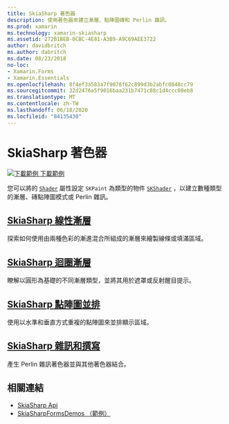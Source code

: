 ```yaml
---
title: SkiaSharp 著色器
description: 使用著色器來建立漸層、點陣圖磚和 Perlin 雜訊。
ms.prod: xamarin
ms.technology: xamarin-skiasharp
ms.assetid: 272B1BEB-0CBC-4E81-A3B9-A9C69AEE3722
author: davidbritch
ms.author: dabritch
ms.date: 08/23/2018
no-loc:
- Xamarin.Forms
- Xamarin.Essentials
ms.openlocfilehash: 8f4ef3a583a7f9078f62c899d3b2abfc0848cc79
ms.sourcegitcommit: 32d2476a5f9016baa231b7471c88c1d4ccc08eb8
ms.translationtype: MT
ms.contentlocale: zh-TW
ms.lasthandoff: 06/18/2020
ms.locfileid: "84135430"
---
```

# <a name="skiasharp-shaders"></a>SkiaSharp 著色器

[![下載範例 ](~/media/shared/download.png) 下載範例](https://docs.microsoft.com/samples/xamarin/xamarin-forms-samples/skiasharpforms-demos)

您可以將的 [`Shader`](xref:SkiaSharp.SKPaint.Shader) 屬性設定 `SKPaint` 為類型的物件 [`SKShader`](xref:SkiaSharp.SKShader) ，以建立數種類型的漸層、磚點陣圖模式或 Perlin 雜訊。

## <a name="the-skiasharp-linear-gradient"></a>[SkiaSharp 線性漸層](linear-gradient.md)

探索如何使用由兩種色彩的漸進混合所組成的漸層來繪製線條或填滿區域。

## <a name="skiasharp-circular-gradients"></a>[SkiaSharp 迴圈漸層](circular-gradients.md)

瞭解以圓形為基礎的不同漸層類型，並將其用於遮罩或反射醒目提示。

## <a name="skiasharp-bitmap-tiling"></a>[SkiaSharp 點陣圖並排](bitmap-tiling.md)

使用以水準和垂直方式重複的點陣圖來並排顯示區域。

## <a name="skiasharp-noise-and-composing"></a>[SkiaSharp 雜訊和撰寫](noise.md)

產生 Perlin 雜訊著色器並與其他著色器結合。

## <a name="related-links"></a>相關連結

- [SkiaSharp Api](https://docs.microsoft.com/dotnet/api/skiasharp)
- [SkiaSharpFormsDemos （範例）](https://docs.microsoft.com/samples/xamarin/xamarin-forms-samples/skiasharpforms-demos)
